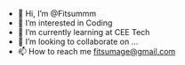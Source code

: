 - 👋 Hi, I’m @Fitsummm
- 👀 I’m interested in Coding
- 🌱 I’m currently learning at CEE Tech
- 💞️ I’m looking to collaborate on ...
- 📫 How to reach me fitsumage@gmail.com

<!---
Fitsummm/Fitsummm is a ✨ special ✨ repository because its `README.md` (this file) appears on your GitHub profile.
You can click the Preview link to take a look at your changes.
--->

